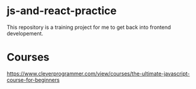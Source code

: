 # js-and-react-practice
This repository is a training project for me to get back into frontend developement.

# Courses
https://www.cleverprogrammer.com/view/courses/the-ultimate-javascript-course-for-beginners 
